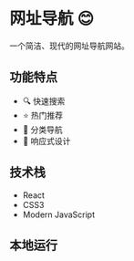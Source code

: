 # 网址导航 😊

一个简洁、现代的网址导航网站。

## 功能特点

- 🔍 快速搜索
- ⭐ 热门推荐
- 📂 分类导航
- 📱 响应式设计

## 技术栈

- React
- CSS3
- Modern JavaScript

## 本地运行
